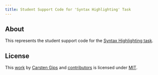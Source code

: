 ```yaml
---
title: Student Support Code for 'Syntax Highlighting' Task
---
```


<!-- pandoc -s -f markdown -t markdown --columns=94 --reference-links=true README.md -->

## About

This represents the student support code for the [Syntax Highlighting task].

## License

This [work] by [Carsten Gips] and [contributors] is licensed under [MIT].

  [Syntax Highlighting task]: https://github.com/Programmiermethoden-CampusMinden/Prog2-Lecture/blob/master/homework/b10.md
  [work]: https://github.com/Programmiermethoden-CampusMinden/prog2_ybel_highlighting
  [Carsten Gips]: https://github.com/cagix
  [contributors]: https://github.com/Programmiermethoden-CampusMinden/prog2_ybel_highlighting/graphs/contributors
  [MIT]: LICENSE.md

